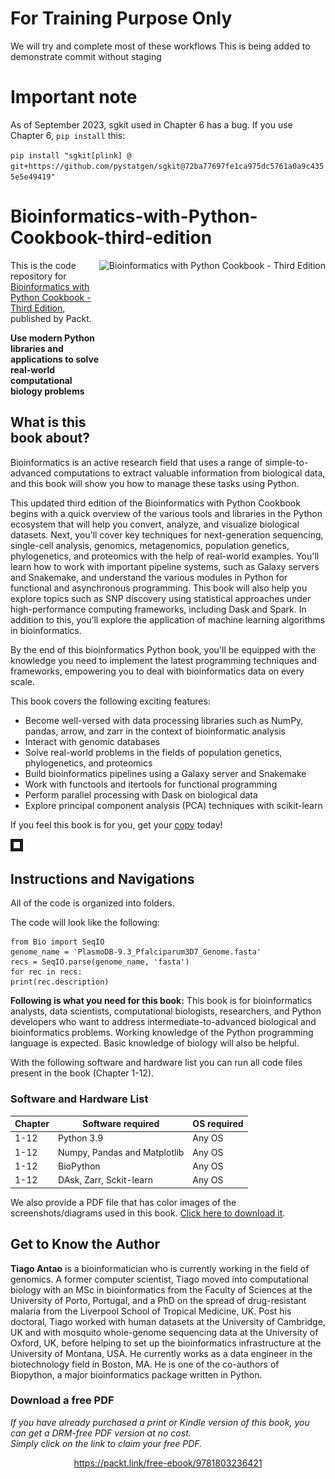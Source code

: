 # For Training Purpose Only
We will try and complete most of these workflows
This is being added to demonstrate commit without staging
# Important note

As of September 2023, sgkit used in Chapter 6 has a bug. If you use Chapter 6, `pip install` this:

`pip install "sgkit[plink] @ git+https://github.com/pystatgen/sgkit@72ba77697fe1ca975dc5761a0a9c4355e5e49419"`



# Bioinformatics-with-Python-Cookbook-third-edition

<a href="https://www.packtpub.com/product/bioinformatics-with-python-cookbook-third-edition/9781803236421"><img src="https://static.packt-cdn.com/products/9781803236421/cover/smaller" alt="Bioinformatics with Python Cookbook - Third Edition" height="256px" align="right"></a>

This is the code repository for [Bioinformatics with Python Cookbook - Third Edition](https://www.packtpub.com/product/bioinformatics-with-python-cookbook-third-edition/9781803236421), published by Packt.

**Use modern Python libraries and applications to solve real-world computational biology problems**

## What is this book about?
Bioinformatics is an active research field that uses a range of simple-to-advanced computations to extract valuable information from biological data, and this book will show you how to manage these tasks using Python.

This updated third edition of the Bioinformatics with Python Cookbook begins with a quick overview of the various tools and libraries in the Python ecosystem that will help you convert, analyze, and visualize biological datasets. Next, you'll cover key techniques for next-generation sequencing, single-cell analysis, genomics, metagenomics, population genetics, phylogenetics, and proteomics with the help of real-world examples. You'll learn how to work with important pipeline systems, such as Galaxy servers and Snakemake, and understand the various modules in Python for functional and asynchronous programming. This book will also help you explore topics such as SNP discovery using statistical approaches under high-performance computing frameworks, including Dask and Spark. In addition to this, you’ll explore the application of machine learning algorithms in bioinformatics.

By the end of this bioinformatics Python book, you'll be equipped with the knowledge you need to implement the latest programming techniques and frameworks, empowering you to deal with bioinformatics data on every scale.

This book covers the following exciting features: 
* Become well-versed with data processing libraries such as NumPy, pandas, arrow, and zarr in the context of bioinformatic analysis
* Interact with genomic databases
* Solve real-world problems in the fields of population genetics, phylogenetics, and proteomics
* Build bioinformatics pipelines using a Galaxy server and Snakemake
* Work with functools and itertools for functional programming
* Perform parallel processing with Dask on biological data
* Explore principal component analysis (PCA) techniques with scikit-learn

If you feel this book is for you, get your [copy](https://www.amazon.in/Bioinformatics-Python-Cookbook-bioinformatics-computational/dp/1789344697/ref=sr_1_2?keywords=Bioinformatics+with+Python+Cookbook+-+Third+Edition&qid=1665382032&sr=8-2) today!

<a href="https://www.packtpub.com/product/bioinformatics-with-python-cookbook-third-edition/9781803236421"><img src="https://raw.githubusercontent.com/PacktPublishing/GitHub/master/GitHub.png" alt="https://www.packtpub.com/" border="5" /></a>

## Instructions and Navigations
All of the code is organized into folders.

The code will look like the following:
```
from Bio import SeqIO
genome_name = 'PlasmoDB-9.3_Pfalciparum3D7_Genome.fasta'
recs = SeqIO.parse(genome_name, 'fasta')
for rec in recs:
print(rec.description)
```
**Following is what you need for this book:**
This book is for bioinformatics analysts, data scientists, computational biologists, researchers, and Python developers who want to address intermediate-to-advanced biological and bioinformatics problems. Working knowledge of the Python programming language is expected. Basic knowledge of biology will also be helpful.

With the following software and hardware list you can run all code files present in the book (Chapter 1-12).

### Software and Hardware List

| Chapter  | Software required                                                                    | OS required                        |
| -------- | -------------------------------------------------------------------------------------| -----------------------------------|
|  	1-12	   | Python 3.9                             			  | Any OS | 		
|  	1-12	   | Numpy, Pandas and Matplotlib                             			  | Any OS | 		
|  	1-12	   | BioPython                             			  | Any OS | 		
|  	1-12	   | DAsk, Zarr, Sckit-learn                             			  | Any OS | 		

We also provide a PDF file that has color images of the screenshots/diagrams used in this book. [Click here to download it](https://packt.link/3KQQO).

  
## Get to Know the Author
**Tiago Antao** is a bioinformatician who is currently working in the field of genomics. A former computer scientist, Tiago moved into computational biology with an MSc in bioinformatics from the Faculty of Sciences at the University of Porto, Portugal, and a PhD on the spread of drug-resistant malaria from the Liverpool School of Tropical Medicine, UK. Post his doctoral, Tiago worked with human datasets at the University of Cambridge, UK and with mosquito whole-genome sequencing data at the University of Oxford, UK, before helping to set up the bioinformatics infrastructure at the University of Montana, USA. He currently works as a data engineer in the biotechnology field in Boston, MA. He is one of the co-authors of Biopython, a major bioinformatics package written in Python.
### Download a free PDF

 <i>If you have already purchased a print or Kindle version of this book, you can get a DRM-free PDF version at no cost.<br>Simply click on the link to claim your free PDF.</i>
<p align="center"> <a href="https://packt.link/free-ebook/9781803236421">https://packt.link/free-ebook/9781803236421 </a> </p>
